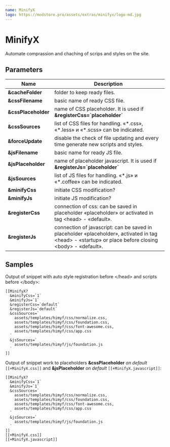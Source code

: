 ```yaml
---
name: MinifyX
logo: https://modstore.pro/assets/extras/minifyx/logo-md.jpg
---
```

# MinifyX

Automate comprassion and chaching of scrips and styles on the site.

## Parameters

Name                | Description
--------------------|-------------------------------------------------------------------------------------------------------------------------------------------------------
**&cacheFolder**    | folder to keep ready files.
**&cssFilename**    | basic name of ready CSS file.
**&cssPlaceholder** | name of CSS placeholder. It is used if **&registerCss=\`placeholder\`**
**&cssSources**     | list of CSS files for handling. «\*.css», «\*.less» и «\*.scss» can be indicated.
**&forceUpdate**    | disable the check of file updating and every time generate new scripts and styles.
**&jsFilename**     | basic name for ready JS file.
**&jsPlaceholder**  | name of placeholder javascript. It is used if **&registerJs=\`placeholder\`**
**&jsSources**      | list of JS files for handling. «\*.js» и «\*.coffee» can be indicated.
**&minifyCss**      | initiate CSS modification?
**&minifyJs**       | initiate JS modification?
**&registerCss**    | connection of css: can be saved in placeholder «placeholder» or activated in tag <head\> - «default».
**&registerJs**     | connection of javascript: can be saved in placeholder «placeholder», activated in tag <head\> - «startup» or place before closing <body\> - «default».

## Samples

Output of snippet with auto style registration before </head\> and scripts before </body\>:

```modx
[[MinifyX?
  &minifyCss=`1`
  &minifyJs=`1`
  &registerCss=`default`
  &registerJs=`default`
  &cssSources=`
    assets/templates/himyf/css/normalize.css,
    assets/templates/himyf/css/foundation.css,
    assets/templates/himyf/css/font-awesome.css,
    assets/templates/himyf/css/app.css
  `
  &jsSources=`
    assets/templates/himyf/js/foundation.js
  `
]]
```

Output of snippet work to placeholders **&cssPlaceholder** *on default* `[[+MinifyX.css]]` and **&jsPlaceholder** *on default* `[[+MinifyX.javascript]]`:

```modx
[[MinifyX?
  &minifyCss=`1`
  &minifyJs=`1`
  &cssSources=`
    assets/templates/himyf/css/normalize.css,
    assets/templates/himyf/css/foundation.css,
    assets/templates/himyf/css/font-awesome.css,
    assets/templates/himyf/css/app.css
  `
  &jsSources=`
    assets/templates/himyf/js/foundation.js
  `
]]
[[+MinifyX.css]]
[[+MinifyX.javascript]]
```
